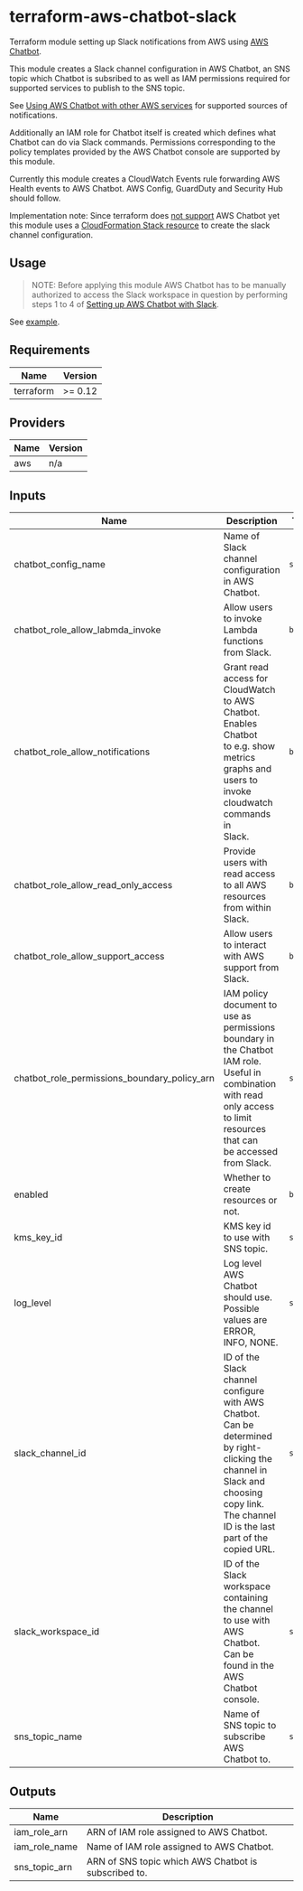 # terraform-aws-chatbot-slack

Terraform module setting up Slack notifications from AWS using
[AWS Chatbot](https://docs.aws.amazon.com/chatbot/index.html).

This module creates a Slack channel configuration in AWS Chatbot,
an SNS topic which Chatbot is subsribed to as well as IAM permissions
required for supported services to publish to the SNS topic.

See [Using AWS Chatbot with other AWS services](https://docs.aws.amazon.com/chatbot/latest/adminguide/related-services.html)
for supported sources of notifications.

Additionally an IAM role for Chatbot itself is created which defines
what Chatbot can do via Slack commands. Permissions corresponding to
the policy templates provided by the AWS Chatbot console are supported
by this module.

Currently this module creates a CloudWatch Events rule forwarding AWS Health
events to AWS Chatbot. AWS Config, GuardDuty and Security Hub should follow.

Implementation note: Since terraform does [not support](https://github.com/terraform-providers/terraform-provider-aws/issues/12304) AWS Chatbot yet this module uses a [CloudFormation Stack resource](https://www.terraform.io/docs/providers/aws/r/cloudformation_stack.html) to create the slack channel configuration.

## Usage

> NOTE: Before applying this module AWS Chatbot has to be manually
> authorized to access the Slack workspace in question by performing
> steps 1 to 4 of [Setting up AWS Chatbot with Slack](https://docs.aws.amazon.com/chatbot/latest/adminguide/getting-started.html#slack-setup).

See [example](examples/complete).

## Requirements

| Name | Version |
|------|---------|
| terraform | >= 0.12 |

## Providers

| Name | Version |
|------|---------|
| aws | n/a |

## Inputs

| Name | Description | Type | Default | Required |
|------|-------------|------|---------|:--------:|
| chatbot\_config\_name | Name of Slack channel configuration in AWS Chatbot. | `string` | n/a | yes |
| chatbot\_role\_allow\_labmda\_invoke | Allow users to invoke Lambda functions from Slack. | `bool` | `false` | no |
| chatbot\_role\_allow\_notifications | Grant read access for CloudWatch to AWS Chatbot. Enables Chatbot<br>to e.g. show metrics graphs and users to invoke cloudwatch commands in<br>Slack. | `bool` | `true` | no |
| chatbot\_role\_allow\_read\_only\_access | Provide users with read access to all AWS resources from within Slack. | `bool` | `false` | no |
| chatbot\_role\_allow\_support\_access | Allow users to interact with AWS support from Slack. | `bool` | `false` | no |
| chatbot\_role\_permissions\_boundary\_policy\_arn | IAM policy document to use as permissions boundary in the Chatbot IAM role.<br>Useful in combination with read only access to limit resources that can<br>be accessed from Slack. | `string` | `""` | no |
| enabled | Whether to create resources or not. | `bool` | `true` | no |
| kms\_key\_id | KMS key id to use with SNS topic. | `string` | n/a | yes |
| log\_level | Log level AWS Chatbot should use. Possible values are ERROR, INFO, NONE. | `string` | `"INFO"` | no |
| slack\_channel\_id | ID of the Slack channel configure with AWS Chatbot.<br>Can be determined by right-clicking the channel in Slack and choosing<br>copy link. The channel ID is the last part of the copied URL. | `string` | n/a | yes |
| slack\_workspace\_id | ID of the Slack workspace containing the channel to use with AWS Chatbot.<br>Can be found in the AWS Chatbot console. | `string` | n/a | yes |
| sns\_topic\_name | Name of SNS topic to subscribe AWS Chatbot to. | `string` | n/a | yes |

## Outputs

| Name | Description |
|------|-------------|
| iam\_role\_arn | ARN of IAM role assigned to AWS Chatbot. |
| iam\_role\_name | Name of IAM role assigned to AWS Chatbot. |
| sns\_topic\_arn | ARN of SNS topic which AWS Chatbot is subscribed to. |
